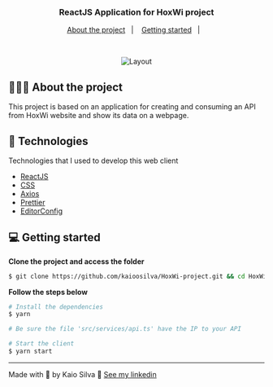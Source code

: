 <h3 align="center">
  ReactJS Application for HoxWi project
</h3>

<p align="center">
  <a href="#%EF%B8%8F-about-the-project">About the project</a>&nbsp;&nbsp;&nbsp;|&nbsp;&nbsp;&nbsp;
  <a href="#-getting-started">Getting started</a>&nbsp;&nbsp;&nbsp;|&nbsp;&nbsp;&nbsp;
</p>

</br>

<p align="center">

  <img alt="Layout" src="https://res.cloudinary.com/kaioosilva/image/upload/v1612703225/hoxwiscreen_tfjbyw.png">
  
</p>

## 💇🏻‍♂️ About the project

This project is based on an application for creating and consuming an API from HoxWi website and show its data on a webpage.

## 🚀 Technologies

Technologies that I used to develop this web client

- [ReactJS](https://reactjs.org/)
- [CSS](https://www.w3schools.com/css/)
- [Axios](https://github.com/axios/axios)
- [Prettier](https://prettier.io/)
- [EditorConfig](https://editorconfig.org/)

## 💻 Getting started

**Clone the project and access the folder**

```bash
$ git clone https://github.com/kaioosilva/HoxWi-project.git && cd HoxWi-project && cd ClientApp
```

**Follow the steps below**

```bash
# Install the dependencies
$ yarn

# Be sure the file 'src/services/api.ts' have the IP to your API

# Start the client
$ yarn start
```

---

Made with 💜 by Kaio Silva 👋 [See my linkedin](https://www.linkedin.com/in/kaio-oliveira-silva-54275b57/)
